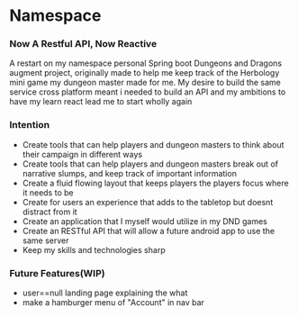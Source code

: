 # Namespace

### Now A Restful API, Now Reactive
A restart on my namespace personal Spring boot Dungeons and Dragons augment project, originally made to help me keep track of the Herbology mini game my dungeon master made for me. 
My desire to build the same service cross platform meant i needed to build an API and my ambitions to have my learn react lead me to start wholly again

### Intention
* Create tools that can help players and dungeon masters to think about their campaign in different ways
* Create tools that can help players and dungeon masters break out of narrative slumps, and keep track of important information
* Create a fluid flowing layout that keeps players the players focus where it needs to be
* Create for users an experience that adds to the tabletop but doesnt distract from it
* Create an application that I myself would utilize in my DND games
* Create an RESTful API that will allow a future android app to use the same server
* Keep my skills and technologies sharp

### Future Features(WIP)
* user==null landing page explaining the what
* make a hamburger menu of "Account" in nav bar



